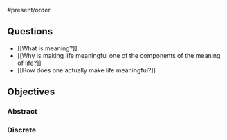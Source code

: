 #present/order

## Questions
- [[What is meaning?]]
- [[Why is making life meaningful one of the components of the meaning of life?]]
- [[How does one actually make life meaningful?]]

## Objectives

### Abstract

### Discrete